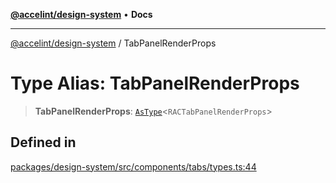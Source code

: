 [**@accelint/design-system**](../README.md) • **Docs**

***

[@accelint/design-system](../README.md) / TabPanelRenderProps

# Type Alias: TabPanelRenderProps

> **TabPanelRenderProps**: [`AsType`](AsType.md)\<`RACTabPanelRenderProps`\>

## Defined in

[packages/design-system/src/components/tabs/types.ts:44](https://github.com/gohypergiant/standard-toolkit/blob/258694cea8ed8bbd956b3cf5da47c2c9debcf127/packages/design-system/src/components/tabs/types.ts#L44)
